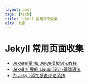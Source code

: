```yaml
---
layout: post
tags: [tech]
title: Jekyll 常用页面收集
city: 北京
---
```

Jekyll 常用页面收集
===========

+ [Jekyll变量 和 Jekyll模板语法教程](http://higrid.net/c-art-jeklly_template_data.htm)
+ [Jekyll 扩展的 Liquid 设计-基础语法](http://havee.me/internet/2013-11/jekyll-liquid-designers.html)
+ [为 Jekyll 添加多说评论系统](http://havee.me/internet/2013-07/add-duoshuo-commemt-system-into-jekyll.html)
